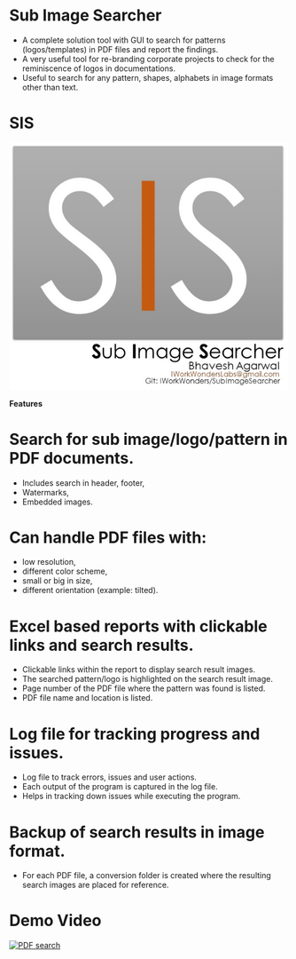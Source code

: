 # Sub Image Searcher

- A complete solution tool with GUI to search for patterns (logos/templates) in PDF files and report the findings. 
- A very useful tool for re-branding corporate projects to check for the reminiscence of logos in documentations.
- Useful to search for any pattern, shapes, alphabets in image formats other than text.

# SIS

![](https://github.com/IWorkWonders/SubImageSearcher/blob/master/LastPage/SIS_MAIN_PAGE.png?raw=true)

**Features**


# Search for sub image/logo/pattern in PDF documents.
- Includes search in header, footer,
- Watermarks,
- Embedded images.

# Can handle PDF files with:
- low resolution, 
- different color scheme, 
- small or big in size, 
- different orientation (example: tilted).

# Excel based reports with clickable links and search results.
- Clickable links within the report to display search result images.
- The searched pattern/logo is highlighted on the search result image.
- Page number of the PDF file where the pattern was found is listed.
- PDF file name and location is listed.

# Log file for tracking progress and issues.
- Log file to track errors, issues and user actions.
- Each output of the program is captured in the log file.
- Helps in tracking down issues while executing the program.

# Backup of search results in image format.
- For each PDF file, a conversion folder is created where the resulting search images are placed for reference. 


# **Demo Video**
[![PDF search](http://img.youtube.com/vi/N9mFJRUvVsw/0.jpg)](http://www.youtube.com/watch?v=N9mFJRUvVsw "Sub Image Search PDF")
